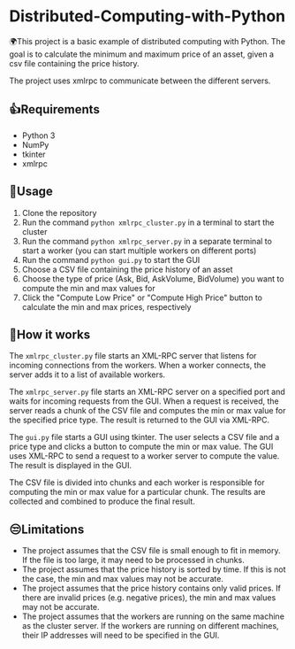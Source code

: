 # Distributed-Computing-with-Python
🌍This project is a basic example of distributed computing with Python. The goal is to calculate the minimum and maximum price of an asset, given a csv file containing the price history. 

The project uses xmlrpc to communicate between the different servers.

## 👍Requirements

-   Python 3
-   NumPy
-   tkinter
-   xmlrpc

## 🤗Usage

1.  Clone the repository
2.  Run the command `python xmlrpc_cluster.py` in a terminal to start the cluster
3.  Run the command `python xmlrpc_server.py` in a separate terminal to start a worker (you can start multiple workers on different ports)
4.  Run the command `python gui.py` to start the GUI
5.  Choose a CSV file containing the price history of an asset
6.  Choose the type of price (Ask, Bid, AskVolume, BidVolume) you want to compute the min and max values for
7.  Click the "Compute Low Price" or "Compute High Price" button to calculate the min and max prices, respectively

## 🤔How it works

The `xmlrpc_cluster.py` file starts an XML-RPC server that listens for incoming connections from the workers. When a worker connects, the server adds it to a list of available workers.

The `xmlrpc_server.py` file starts an XML-RPC server on a specified port and waits for incoming requests from the GUI. When a request is received, the server reads a chunk of the CSV file and computes the min or max value for the specified price type. The result is returned to the GUI via XML-RPC.

The `gui.py` file starts a GUI using tkinter. The user selects a CSV file and a price type and clicks a button to compute the min or max value. The GUI uses XML-RPC to send a request to a worker server to compute the value. The result is displayed in the GUI.

The CSV file is divided into chunks and each worker is responsible for computing the min or max value for a particular chunk. The results are collected and combined to produce the final result.

## 😒Limitations

-   The project assumes that the CSV file is small enough to fit in memory. If the file is too large, it may need to be processed in chunks.
-   The project assumes that the price history is sorted by time. If this is not the case, the min and max values may not be accurate.
-   The project assumes that the price history contains only valid prices. If there are invalid prices (e.g. negative prices), the min and max values may not be accurate.
-   The project assumes that the workers are running on the same machine as the cluster server. If the workers are running on different machines, their IP addresses will need to be specified in the GUI.
